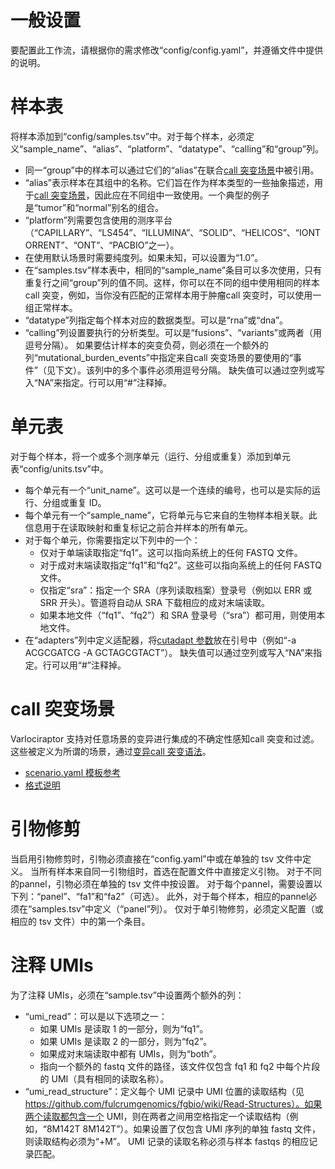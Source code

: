# 一般设置
要配置此工作流，请根据你的需求修改“config/config.yaml”，并遵循文件中提供的说明。

# 样本表
将样本添加到“config/samples.tsv”中。对于每个样本，必须定义“sample_name”、“alias”、“platform”、“datatype”、“calling”和“group”列。
  - 同一“group”中的样本可以通过它们的“alias”在联合[call 突变场景](#calling-scenario)中被引用。
  - “alias”表示样本在其组中的名称。它们旨在作为样本类型的一些抽象描述，用于[call 突变场景](#calling-scenario)，因此应在不同组中一致使用。一个典型的例子是“tumor”和“normal”别名的组合。
  - “platform”列需要包含使用的测序平台（“CAPILLARY”、“LS454”、“ILLUMINA”、“SOLID”、“HELICOS”、“IONTORRENT”、“ONT”、“PACBIO”之一）。
  - 在使用默认场景时需要纯度列。如果未知，可以设置为“1.0”。
  - 在“samples.tsv”样本表中，相同的“sample_name”条目可以多次使用，只有重复行之间“group”列的值不同。这样，你可以在不同的组中使用相同的样本 call 突变，例如，当你没有匹配的正常样本用于肿瘤call 突变时，可以使用一组正常样本。
  - “datatype”列指定每个样本对应的数据类型。可以是“rna”或“dna”。
  - “calling”列设置要执行的分析类型。可以是“fusions”、“variants”或两者（用逗号分隔）。
如果要估计样本的突变负荷，则必须在一个额外的列“mutational_burden_events”中指定来自call 突变场景的要使用的“事件”（见下文）。该列中的多个事件必须用逗号分隔。
缺失值可以通过空列或写入“NA”来指定。行可以用“#”注释掉。

# 单元表
对于每个样本，将一个或多个测序单元（运行、分组或重复）添加到单元表“config/units.tsv”中。
  - 每个单元有一个“unit_name”。这可以是一个连续的编号，也可以是实际的运行、分组或重复 ID。
  - 每个单元有一个“sample_name”，它将单元与它来自的生物样本相关联。此信息用于在读取映射和重复标记之前合并样本的所有单元。
  - 对于每个单元，你需要指定以下列中的一个：
    - 仅对于单端读取指定“fq1”。这可以指向系统上的任何 FASTQ 文件。
    - 对于成对末端读取指定“fq1”和“fq2”。这些可以指向系统上的任何 FASTQ 文件。
    - 仅指定“sra”：指定一个 SRA（序列读取档案）登录号（例如以 ERR 或 SRR 开头）。管道将自动从 SRA 下载相应的成对末端读取。
    - 如果本地文件（“fq1”、“fq2”）和 SRA 登录号（“sra”）都可用，则使用本地文件。
  - 在“adapters”列中定义适配器，将[cutadapt 参数](https://cutadapt.readthedocs.org)放在引号中（例如“-a ACGCGATCG -A GCTAGCGTACT”）。
缺失值可以通过空列或写入“NA”来指定。行可以用“#”注释掉。

# call 突变场景
Varlociraptor 支持对任意场景的变异进行集成的不确定性感知call 突变和过滤。这些被定义为所谓的场景，通过[变异call 突变语法](https://varlociraptor.github.io/docs/calling#generic-variant-calling)。
  - [scenario.yaml 模板参考](https://varlociraptor.github.io/varlociraptor-scenarios/landing/)
  - [格式说明](https://varlociraptor.github.io/docs/calling/)

# 引物修剪
当启用引物修剪时，引物必须直接在“config.yaml”中或在单独的 tsv 文件中定义。
当所有样本来自同一引物组时，首选在配置文件中直接定义引物。
对于不同的pannel，引物必须在单独的 tsv 文件中按设置。
对于每个pannel，需要设置以下列：“panel”、“fa1”和“fa2”（可选）。
此外，对于每个样本，相应的pannel必须在“samples.tsv”中定义（“panel”列）。
仅对于单引物修剪，必须定义配置（或相应的 tsv 文件）中的第一个条目。

# 注释 UMIs
为了注释 UMIs，必须在“sample.tsv”中设置两个额外的列：
  - “umi_read”：可以是以下选项之一：
    - 如果 UMIs 是读取 1 的一部分，则为“fq1”。
    - 如果 UMIs 是读取 2 的一部分，则为“fq2”。
    - 如果成对末端读取中都有 UMIs，则为“both”。
    - 指向一个额外的 fastq 文件的路径，该文件仅包含 fq1 和 fq2 中每个片段的 UMI（具有相同的读取名称）。
  - “umi_read_structure”：定义每个 UMI 记录中 UMI 位置的读取结构（见 https://github.com/fulcrumgenomics/fgbio/wiki/Read-Structures）。如果两个读取都包含一个 UMI，则在两者之间用空格指定一个读取结构（例如，“8M142T 8M142T”）。如果设置了仅包含 UMI 序列的单独 fastq 文件，则读取结构必须为“+M”。
UMI 记录的读取名称必须与样本 fastqs 的相应记录匹配。